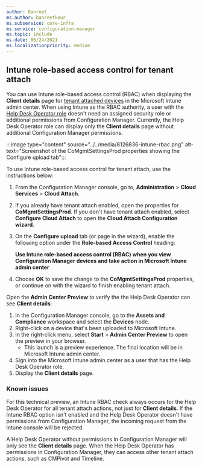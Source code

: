 ```yaml
---
author: Banreet
ms.author: banreetkaur
ms.subservice: core-infra
ms.service: configuration-manager
ms.topic: include
ms.date: 06/24/2021
ms.localizationpriority: medium
---
```


## <a name="bkmk_rbac"></a> Intune role-based access control for tenant attach
<!--8126836, 6415648, 8348644-->
You can use Intune role-based access control (RBAC) when displaying the **Client details** page for [tenant attached devices](../../../../../tenant-attach/device-sync-actions.md) in the Microsoft Intune admin center. When using Intune as the RBAC authority, a user with the [Help Desk Operator role](../../../../../../intune/fundamentals/role-based-access-control.md#built-in-roles) doesn't need an assigned security role or additional permissions from Configuration Manager. Currently, the Help Desk Operator role can display only the **Client details** page without additional Configuration Manager permissions.

:::image type="content" source="../../media/8126836-intune-rbac.png" alt-text="Screenshot of the CoMgmtSettingsProd properties showing the Configure upload tab":::

To use Intune role-based access control for tenant attach, use the instructions below:

1. From the Configuration Manager console, go to, **Administration** > **Cloud Services** > **Cloud Attach**.
1. If you already have tenant attach enabled, open the properties for **CoMgmtSettingsProd**. If you don't have tenant attach enabled, select **Configure Cloud Attach** to open the **Cloud Attach Configuration wizard**.
1. On the **Configure upload** tab (or page in the wizard), enable the following option under the **Role-based Access Control** heading:

   **Use Intune role-based access control (RBAC) when you view Configuration Manager devices and take action in Microsoft Intune admin center**
1. Choose **OK** to save the change to the **CoMgmtSettingsProd** properties, or continue on with the wizard to finish enabling tenant attach.

Open the **Admin Center Preview** to verify the the Help Desk Operator can see **Client details**:

1. In the Configuration Manager console, go to the **Assets and Compliance** workspace and select the **Devices** node.
1. Right-click on a device that's been uploaded to Microsoft Intune.
1. In the right-click menu, select **Start** > **Admin Center Preview** to open the preview in your browser.
     - This launch is a preview experience. The final location will be in Microsoft Intune admin center.
1. Sign into the Microsoft Intune admin center as a user that has  the Help Desk Operator role.
1. Display the **Client details** page.

### Known issues
<!--9960664-->
For this technical preview, an Intune RBAC check always occurs for the Help Desk Operator for all tenant attach actions, not just for **Client details**. If the Intune RBAC option isn't enabled and the Help Desk Operator doesn't have permissions from Configuration Manager, the incoming request from the Intune console will be rejected.

A Help Desk Operator without permissions in Configuration Manager will only see the **Client details** page. When the Help Desk Operator has permissions in Configuration Manager, they can access other tenant attach actions, such as CMPivot and Timeline.  
